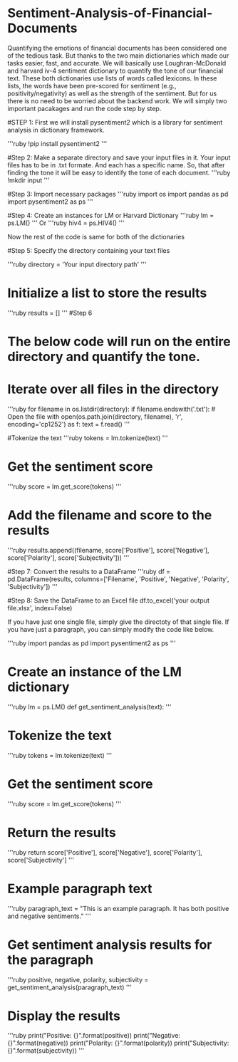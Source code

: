 # Sentiment-Analysis-of-Financial-Documents
Quantifying the emotions of financial documents has been considered one of the tedious task. But thanks to the two main dictionaries which made our tasks easier, fast, and accurate. We will basically use Loughran-McDonald and harvard iv-4 sentiment dictionary to quantify the tone of our financial text. 
These both dictionaries use lists of words called lexicons. In these lists, the words have been pre-scored for sentiment (e.g., positivity/negativity) as well as the strength of the sentiment. But for us there is no need to be worried about the backend work. We will simply two important pacakages and run the code step by step. 

#STEP 1: First we will install pysentiment2 which is a library for sentiment analysis in dictionary framework.

'''ruby
!pip install pysentiment2
'''

#Step 2: Make a separate directory and save your input files in it. Your input files has to be in .txt formate. And each has a specific name. So, that after finding the tone it will be easy to identify the tone of each document. 
'''ruby
!mkdir input
'''

#Step 3: Import necessary packages 
'''ruby
import os
import pandas as pd
import pysentiment2 as ps
'''

#Step 4: Create an instances for LM or Harvard Dictionary
'''ruby
lm = ps.LM()
'''
Or
'''ruby
hiv4 = ps.HIV4()
'''

Now the rest of the code is same for both of the dictionaries

#Step 5:  Specify the directory containing your text files

'''ruby
directory = 'Your input directory path'
'''

# Initialize a list to store the results
'''ruby
results = []
'''
#Step 6
# The below code will run on the entire directory and quantify the tone.
# Iterate over all files in the directory
'''ruby
for filename in os.listdir(directory):
    if filename.endswith('.txt'):
        # Open the file
        with open(os.path.join(directory, filename), 'r', encoding='cp1252') as f:
            text = f.read()
'''

#Tokenize the text
'''ruby
tokens = lm.tokenize(text)
'''

# Get the sentiment score
'''ruby
score = lm.get_score(tokens)
'''

# Add the filename and score to the results
'''ruby
results.append((filename, score['Positive'], score['Negative'], score['Polarity'], score['Subjectivity']))
'''

#Step 7: Convert the results to a DataFrame
'''ruby
df = pd.DataFrame(results, columns=['Filename', 'Positive', 'Negative', 'Polarity', 'Subjectivity'])
'''

#Step 8: Save the DataFrame to an Excel file
df.to_excel('your output file.xlsx', index=False)


If you have just one single file, simply give the directoty of that single file. If you have just a paragraph, you can simply modify the code like below.

'''ruby
import pandas as pd
import pysentiment2 as ps
'''

# Create an instance of the LM dictionary
'''ruby
lm = ps.LM()
def get_sentiment_analysis(text):
'''

# Tokenize the text
'''ruby
tokens = lm.tokenize(text)
'''

# Get the sentiment score
 '''ruby
 score = lm.get_score(tokens)
'''

# Return the results

'''ruby
return score['Positive'], score['Negative'], score['Polarity'], score['Subjectivity']
'''

# Example paragraph text
'''ruby
paragraph_text = "This is an example paragraph. It has both positive and negative sentiments."
'''
# Get sentiment analysis results for the paragraph

'''ruby
positive, negative, polarity, subjectivity = get_sentiment_analysis(paragraph_text)
'''
# Display the results
'''ruby
print("Positive: {}".format(positive))
print("Negative: {}".format(negative))
print("Polarity: {}".format(polarity))
print("Subjectivity: {}".format(subjectivity))
'''



